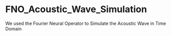 # FNO_Acoustic_Wave_Simulation
We used the Fourier Neural Operator to Simulate the Acoustic Wave in Time Domain
